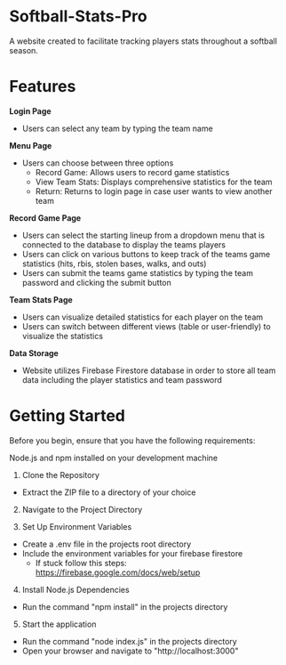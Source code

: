# Softball-Stats-Pro
A website created to facilitate tracking players stats throughout a softball season.

# Features

**Login Page**
- Users can select any team by typing the team name

**Menu Page**
- Users can choose between three options
  - Record Game: Allows users to record game statistics
  - View Team Stats: Displays comprehensive statistics for the team
  - Return: Returns to login page in case user wants to view another team

 **Record Game Page**
 - Users can select the starting lineup from a dropdown menu that is connected to the database to display the teams players
 - Users can click on various buttons to keep track of the teams game statistics (hits, rbis, stolen bases, walks, and outs)
 - Users can submit the teams game statistics by typing the team password and clicking the submit button

**Team Stats Page**
- Users can visualize detailed statistics for each player on the team
- Users can switch between different views (table or user-friendly) to visualize the statistics

**Data Storage**
- Website utilizes Firebase Firestore database in order to store all team data including the player statistics and team password

# Getting Started

Before you begin, ensure that you have the following requirements:

Node.js and npm installed on your development machine

1. Clone the Repository
- Extract the ZIP file to a directory of your choice

2. Navigate to the Project Directory

3. Set Up Environment Variables
- Create a .env file in the projects root directory
- Include the environment variables for your firebase firestore
  - If stuck follow this steps: https://firebase.google.com/docs/web/setup

4. Install Node.js Dependencies
- Run the command "npm install" in the projects directory

5. Start the application
- Run the command "node index.js" in the projects directory
- Open your browser and navigate to "http://localhost:3000"
